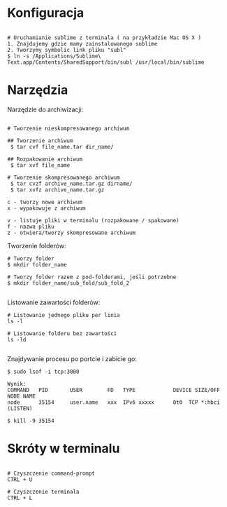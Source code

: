# Konfiguracja

```

# Uruchamianie sublime z terminala ( na przykładzie Mac OS X )
1. Znajdujemy gdzie mamy zainstalowanego sublime
2. Tworzymy symbolic link pliku "subl"
$ ln -s /Applications/Sublime\ Text.app/Contents/SharedSupport/bin/subl /usr/local/bin/sublime

```

# Narzędzia

Narzędzie do archiwizacji:  

```

# Tworzenie nieskompresowanego archiwum

## Tworzenie archiwum
 $ tar cvf file_name.tar dir_name/

## Rozpakowanie archiwum
 $ tar xvf file_name

# Tworzenie skompresowanego archiwum
 $ tar cvzf archive_name.tar.gz dirname/
 $ tar xvfz archive_name.tar.gz

c - tworzy nowe archiwum
x - wypakowuje z archiwum

v - listuje pliki w terminalu (rozpakowane / spakowane) 
f - nazwa pliku
z - otwiera/tworzy skompresowane archiwum

```

Tworzenie folderów: 

```
# Tworzy folder
$ mkdir folder_name

# Tworzy folder razem z pod-folderami, jeśli potrzebne
$ mkdir folder_name/sub_fold/sub_fold_2


```

Listowanie zawartości folderów:

```
# Listowanie jednego pliku per linia
ls -l

# Listowanie folderu bez zawartości 
ls -ld


```

Znajdywanie procesu po portcie i zabicie go:
```
$ sudo lsof -i tcp:3000 

Wynik:
COMMAND   PID       USER        FD   TYPE            DEVICE SIZE/OFF NODE NAME
node      35154     user.name   xxx  IPv6 xxxxx      0t0  TCP *:hbci (LISTEN)

$ kill -9 35154

```



# Skróty w terminalu

```

# Czyszczenie command-prompt
CTRL + U

# Czyszczenie terminala
CTRL + L


```
